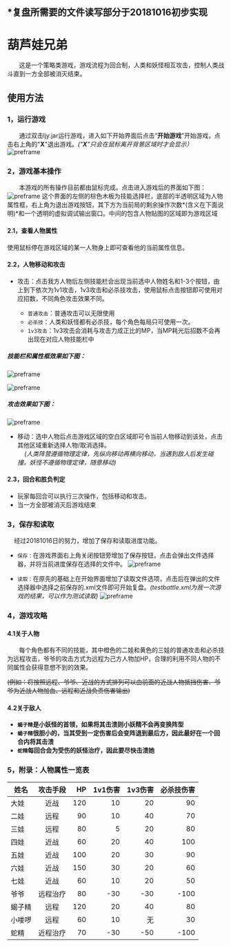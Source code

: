 ## *复盘所需要的文件读写部分于20181016初步实现

# 葫芦娃兄弟

&#160; &#160; &#160; &#160;这是一个策略类游戏，游戏流程为回合制，人类和妖怪相互攻击，控制人类战斗直到一方全部被消灭结束。

## 使用方法

### 1，运行游戏

&#160; &#160; &#160; &#160;通过双击ljy.jar运行游戏，进入如下开始界面后点击“**开始游戏**”开始游戏，点击右上角的"**X**"退出游戏。*("**X**"只会在鼠标离开背景区域时才会显示）*<br>
![preframe](https://github.com/lengjiayi/SimpleHuluGame/blob/master/运行截图/preframe.PNG)

### 2，游戏基本操作
&#160; &#160; &#160; &#160;本游戏的所有操作目前都由鼠标完成。点击进入游戏后的界面如下图：<br>
![preframe](https://github.com/lengjiayi/SimpleHuluGame/blob/master/运行截图/initframe.PNG)
这个界面的左侧的棕色木板为技能选择栏，底部的半透明区域为人物属性框，右上角为退出游戏按钮，其下方为当前局的剩余操作次数*(含义在下面说明)*和一个透明的虚拟调试输出窗口。中间的包含人物贴图的区域即为游戏区域<br>

#### 2.1，查看人物属性
使用鼠标停在游戏区域的某一人物身上即可查看他的当前属性信息。
#### 2.2，人物移动和攻击
- 攻击：点击我方人物后左侧技能栏会出现当前选中人物姓名和1-3个按钮，由上到下依次为1v1攻击，1v3攻击和必杀技攻击，使用鼠标点击按钮即可使用对应招数，不同角色攻击效果不同。

  - `普通攻击`：普通攻击可以无限使用
  - `必杀技`：人类和妖怪都有必杀技，每个角色每局只可使用一次。
  - `1v3攻击`：1v3攻击会消耗与攻击力成正比的MP，当MP耗光后招数不会再出现在对应人物技能栏中 

##### 技能栏和属性框效果如下图：

![preframe](https://github.com/lengjiayi/SimpleHuluGame/blob/master/运行截图/gameframe.PNG)

![preframe](https://github.com/lengjiayi/SimpleHuluGame/blob/master/运行截图/move.gif)

##### 攻击效果如下图：

![preframe](https://github.com/lengjiayi/SimpleHuluGame/blob/master/运行截图/attack.gif)


- 移动：选中人物后点击游戏区域的空白区域即可令当前人物移动到该处，点击其他区域重新选择人物/取消选择。 <br>
  &#160;&#160;&#160;&#160;*(人类阵营遵循物理定律，先纵向移动再横向移动，当遇到敌人后发生碰撞。妖怪不遵循物理定律，随意移动)* <br>
#### 2.3，回合和胜负判定
- 玩家每回合可以执行三次操作，包括移动和攻击。 
- 当一方全部被消灭后游戏结束

### 3，保存和读取

&#160;&#160;&#160;&#160;经过20181016日的努力，增加了保存和读取进度功能。

- `保存：`在游戏界面右上角关闭按钮旁增加了保存按钮，点击会弹出文件选择器，并将当前进度保存在选择的文件中。
![preframe](https://github.com/lengjiayi/SimpleHuluGame/blob/master/运行截图/reload.PNG)

- `读取：`在原先的基础上在开始界面增加了读取文件选项，点击后在弹出的文件选择器中选择之前保存的.xml文件即可开始复盘。*(testbattle.xml为我一次游戏的结果，可以作为测试读取)*
![preframe](https://github.com/lengjiayi/SimpleHuluGame/blob/master/运行截图/save.PNG)

### 4，游戏攻略

#### 4.1关于人物
&#160; &#160; &#160; &#160;每个角色都有不同的技能，其中橙色的二娃和黄色的三娃的普通攻击和必杀技为远程攻击，爷爷的攻击方式为远程为己方人物加HP，合理的利用不同人物的不同属性会获得意想不到的效果。<br>

~~(例如：将按照远程、爷爷、近战的方式排列可以由前面的近战人物抵挡伤害、爷爷为近战人物加血、远程和近战负责伤害输出)~~<b>

#### 4.2关于敌人
- `蝎子精`是小妖怪的首领，如果将其击溃则小妖精不会再变换阵型
- `蝎子精`很胆小的，当其受到一定伤害后会变阵退到最后方，因此最好在一个回合内将其击溃
- `蛇精`每回合会为受伤的妖怪治疗，因此要尽快击溃她
### 5，附录：人物属性一览表
| 姓名 | 攻击手段 | HP | 1v1伤害 | 1v3伤害 | 必杀技伤害 |
| -----|:----:| ----:| ----:| ----:| ----:|
| 大娃 | 近战 | 120 | 10 | 20 | 90 |
| 二娃 | 远程 | 90 | 10 | 40 | 70 |
| 三娃 | 远程 | 80 | 5 | 20 | 80 |
| 四娃 | 近战 | 60 | 20 | 40 | 100 |
| 五娃 | 近战 | 100 | 20 | 30 | 90 |
| 六娃 | 近战 | 150 | 30 | 20 | 60 |
| 七娃 | 近战 | 60 | 10 | 20 | 50 |
| 爷爷 | 远程治疗 | 80 | -30 | -30 | -100 |
| 蝎子精 | 远程 | 120 | 20 | 40 | 80 |
| 小喽啰 | 远程 | 60 | 10 | 无 | 30 |
| 蛇精 | 近程治疗 | 70 | -30 | -50 | -100 |